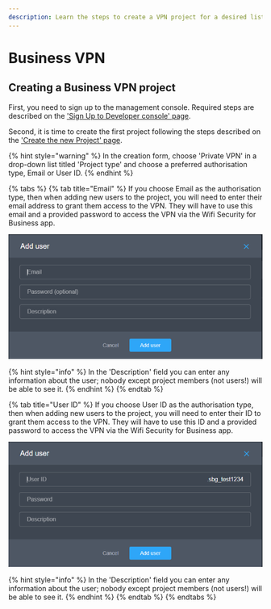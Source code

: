 ```yaml
---
description: Learn the steps to create a VPN project for a desired list of users.
---
```


# Business VPN

## Creating a Business VPN project

First, you need to sign up to the management console. Required steps are described on the ['Sign Up to Developer console' page](https://app.gitbook.com/@pango/s/pango-platform/~/drafts/-M7Nmxtwc21AtQC8MweG/start-exploring/sign-up-to-dev-console).

Second, it is time to create the first project following the steps described on the ['Create the new Project' page](https://app.gitbook.com/@pango/s/pango-platform/~/drafts/-M7Nmxtwc21AtQC8MweG/start-exploring/add-a-new-project).

{% hint style="warning" %}
In the creation form, choose 'Private VPN' in a drop-down list titled 'Project type' and choose a preferred authorisation type, Email or User ID.
{% endhint %}

{% tabs %}
{% tab title="Email" %}
If you choose Email as the authorisation type, then when adding new users to the project, you will need to enter their email address to grant them access to the VPN. They will have to use this email and a provided password to access the VPN via the Wifi Security for Business app.

![](../../.gitbook/assets/use-case-business-vpn-add-user-email.png)

{% hint style="info" %}
In the 'Description' field you can enter any information about the user; nobody except project members \(not users!\) will be able to see it.
{% endhint %}
{% endtab %}

{% tab title="User ID" %}
If you choose User ID as the authorisation type, then when adding new users to the project, you will need to enter their ID to grant them access to the VPN. They will have to use this ID and a provided password to access the VPN via the Wifi Security for Business app.

![](../../.gitbook/assets/use-case-business-vpn-add-user-userid.png)

{% hint style="info" %}
In the 'Description' field you can enter any information about the user; nobody except project members \(not users!\) will be able to see it.
{% endhint %}
{% endtab %}
{% endtabs %}

